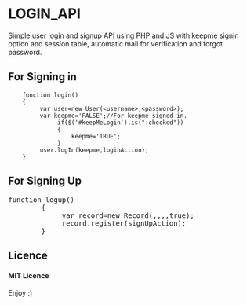 # LOGIN_API
Simple user login and signup API using PHP and JS with keepme signin option and session table, automatic mail for verification and 
forgot password.

<h2>For Signing in</h2>
 
		function login()
		{
			 var user=new User(<username>,<password>);
			 var keepme='FALSE';//For keepme signed in.
				  if($('#keepMeLogin').is(":checked"))
				  {
					  keepme='TRUE';
				  }
			 user.logIn(keepme,loginAction);
		}
    
<h2>For Signing Up</h2>
		<pre>function logup()
		{
			 var record=new Record(<firstname>,<lastname>,<email>,<password>,true);
			 record.register(signUpAction);
		}</pre>
		

<h2>Licence</h2>

<h4>MIT Licence</h4>

Enjoy :)
